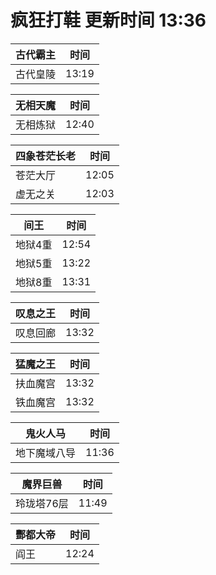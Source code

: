 # 疯狂打鞋 更新时间 13:36

| 古代霸主   | 时间    |
|--------|-------|
| 古代皇陵 | 13:19 |

| 无相天魔   | 时间    |
|--------|-------|
| 无相炼狱 | 12:40 |

| 四象苍茫长老   | 时间    |
|--------|-------|
| 苍茫大厅 | 12:05 |
| 虚无之关 | 12:03 |

| 间王   | 时间    |
|--------|-------|
| 地狱4重 | 12:54 |
| 地狱5重 | 13:22 |
| 地狱8重 | 13:31 |

| 叹息之王   | 时间    |
|--------|-------|
| 叹息回廊 | 13:32 |

| 猛魔之王   | 时间    |
|--------|-------|
| 扶血魔宫 | 13:32 |
| 铁血魔宫 | 13:32 |

| 鬼火人马   | 时间    |
|--------|-------|
| 地下魔域八导 | 11:36 |

| 魔界巨兽   | 时间    |
|--------|-------|
| 玲珑塔76层 | 11:49 |

| 酆都大帝   | 时间    |
|--------|-------|
| 阎王 | 12:24 |